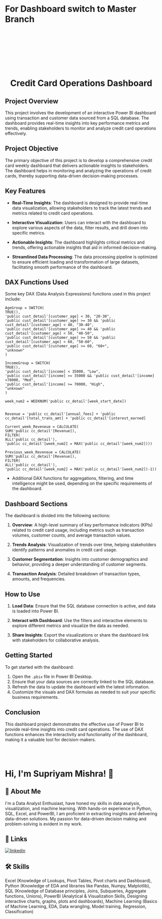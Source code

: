 # For Dashboard switch to Master Branch

<br>
<br>
<br>
<br>
<br>
<br>
<br>

# <center>Credit Card Operations Dashboard</center>

## Project Overview

This project involves the development of an interactive Power BI dashboard using transaction and customer data sourced from a SQL database. The dashboard provides real-time insights into key performance metrics and trends, enabling stakeholders to monitor and analyze credit card operations effectively.

## Project Objective

The primary objective of this project is to develop a comprehensive credit card weekly dashboard that delivers actionable insights to stakeholders. The dashboard helps in monitoring and analyzing the operations of credit cards, thereby supporting data-driven decision-making processes.

## Key Features

- **Real-Time Insights**: The dashboard is designed to provide real-time data visualization, allowing stakeholders to track the latest trends and metrics related to credit card operations.
  
- **Interactive Visualization**: Users can interact with the dashboard to explore various aspects of the data, filter results, and drill down into specific metrics.

- **Actionable Insights**: The dashboard highlights critical metrics and trends, offering actionable insights that aid in informed decision-making.

- **Streamlined Data Processing**: The data processing pipeline is optimized to ensure efficient loading and transformation of large datasets, facilitating smooth performance of the dashboard.

## DAX Functions Used

Some key DAX (Data Analysis Expressions) functions used in this project include:


  ```dax
  AgeGroup = SWITCH(
 TRUE(),
 'public cust_detail'[customer_age] < 30, "20-30",
 'public cust_detail'[customer_age] >= 30 && 'public cust_detail'[customer_age] < 40, "30-40",
 'public cust_detail'[customer_age] >= 40 && 'public cust_detail'[customer_age] < 50, "40-50",
 'public cust_detail'[customer_age] >= 50 && 'public cust_detail'[customer_age] < 60, "50-60",
 'public cust_detail'[customer_age] >= 60, "60+",
 "unknown"
 )
  ```

  ```dax
  IncomeGroup = SWITCH(
 TRUE(),
 'public cust_detail'[income] < 35000, "Low",
 'public cust_detail'[income] >= 35000 && 'public cust_detail'[income] <70000, "Med",
 'public cust_detail'[income] >= 70000, "High",
 "unknown"
)
  ```

  ```dax
  week_num2 = WEEKNUM('public cc_detail'[week_start_date])


  Revenue = 'public cc_detail'[annual_fees] + 'public cc_detail'[total_trans_amt] + 'public cc_detail'[interest_earned]
  ```

  ```dax
  Current_week_Reveneue = CALCULATE(
 SUM('public cc_detail'[Revenue]),
 FILTER(
 ALL('public cc_detail'),
 'public cc_detail'[week_num2] = MAX('public cc_detail'[week_num2]))) 

  ```

 ```dax
 Previous_week_Reveneue = CALCULATE(
 SUM('public cc_detail'[Revenue]),
 FILTER(
 ALL('public cc_detail'),
 'public cc_detail'[week_num2] = MAX('public cc_detail'[week_num2])-1))
 
  ```
- Additional DAX functions for aggregations, filtering, and time intelligence might be used, depending on the specific requirements of the dashboard.

## Dashboard Sections

The dashboard is divided into the following sections:

1. **Overview**: A high-level summary of key performance indicators (KPIs) related to credit card usage, including metrics such as transaction volumes, customer counts, and average transaction values.

2. **Trends Analysis**: Visualization of trends over time, helping stakeholders identify patterns and anomalies in credit card usage.

3. **Customer Segmentation**: Insights into customer demographics and behavior, providing a deeper understanding of customer segments.

4. **Transaction Analysis**: Detailed breakdown of transaction types, amounts, and frequencies.

## How to Use

1. **Load Data**: Ensure that the SQL database connection is active, and data is loaded into Power BI.

2. **Interact with Dashboard**: Use the filters and interactive elements to explore different metrics and visualize the data as needed.

3. **Share Insights**: Export the visualizations or share the dashboard link with stakeholders for collaborative analysis.

## Getting Started

To get started with the dashboard:

1. Open the `.pbix` file in Power BI Desktop.
2. Ensure that your data sources are correctly linked to the SQL database.
3. Refresh the data to update the dashboard with the latest information.
4. Customize the visuals and DAX formulas as needed to suit your specific business requirements.

## Conclusion

This dashboard project demonstrates the effective use of Power BI to provide real-time insights into credit card operations. The use of DAX functions enhances the interactivity and functionality of the dashboard, making it a valuable tool for decision-makers.



</br>
</br>


# Hi, I'm Supriyam Mishra! 👋





## 🚀 About Me
I'm a Data Analyst Enthusiast, have honed my skills in data analysis, visualization,
and machine learning. With hands-on experience in Python, SQL, Excel, and PowerBI, 
I am proficient in extracting insights and delivering data-driven solutions. My 
passion for data-driven decision making and problem-solving is evident in my work. 





## 🔗 Links
[![linkedin](https://img.shields.io/badge/linkedin-0A66C2?style=for-the-badge&logo=linkedin&logoColor=white)](https://www.linkedin.com/in/supriyam-mishra/)





## 🛠 Skills
Excel (Knowledge of Lookups, Pivot Tables, Pivot
charts and Dashboard),
Python (Knowledge of EDA and libraries like Pandas,
Numpy, Matplotlib),
SQL (Knowledge of Database principles, Joins, Subqueries, Aggregate functions, Unions),
PowerBI (Analytical & Visualization Skills, Designing
interactive charts, graphs, plots and dashboards),
Machine Learning (Basics of Machine Learning, EDA,
Data wrangling, Model training, Regression,
Classification)
